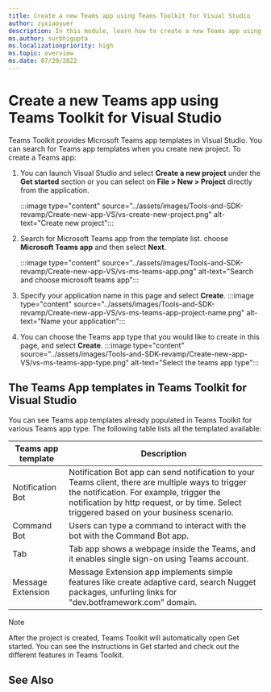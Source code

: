 ```yaml
---
title: Create a new Teams app using Teams Toolkit for Visual Studio
author: zyxiaoyuer
description: In this module, learn how to create a new Teams app using Teams Toolkit for Visual Studio
ms.author: surbhigupta
ms.localizationpriority: high
ms.topic: overview
ms.date: 07/29/2022
---
```

# Create a new Teams app using Teams Toolkit for Visual Studio

Teams Toolkit provides Microsoft Teams app templates in Visual Studio. You can search for Teams app templates when you create new project. To create a Teams app:

1. You can launch Visual Studio and select **Create a new project** under the **Get started** section or you can  select on **File > New > Project** directly from the application.

   :::image type="content" source="../assets/images/Tools-and-SDK-revamp/Create-new-app-VS/vs-create-new-project.png" alt-text="Create new project":::

1. Search for Microsoft Teams app from the template list. choose **Microsoft Teams app** and then select **Next**.

   :::image type="content" source="../assets/images/Tools-and-SDK-revamp/Create-new-app-VS/vs-ms-teams-app.png" alt-text="Search and choose microsoft teams app":::

1. Specify your application name in this page and select **Create**.
   :::image type="content" source="../assets/images/Tools-and-SDK-revamp/Create-new-app-VS/vs-ms-teams-app-project-name.png" alt-text="Name your application":::

1. You can choose the Teams app type that you would like to create in this page, and select **Create**.
   :::image type="content" source="../assets/images/Tools-and-SDK-revamp/Create-new-app-VS/vs-ms-teams-app-type.png" alt-text="Select the teams app type":::

## The Teams App templates in Teams Toolkit for Visual Studio

You can see Teams app templates already populated in Teams Toolkit for various Teams app type. The following table lists all the templated available:

|Teams app template  |Description  |
|---------|---------|
|Notification Bot     |Notification Bot app can send notification to your Teams client, there are multiple ways to trigger the notification. For example, trigger the notification by http request, or by time. Select triggered based on your business scenario.         |
|Command Bot     |Users can type a command to interact with the bot with the Command Bot app.         |
|Tab     |Tab app shows a webpage inside the Teams, and it enables single sign-on using Teams account.         |
|Message Extension     |Message Extension app implements simple features like create adaptive card, search Nugget packages, unfurling links for "dev.botframework.com" domain.         |

> [!NOTE]
>After the project is created, Teams Toolkit will automatically open Get started. You can see the instructions in Get started and check out the different features in Teams Toolkit.

## See Also
